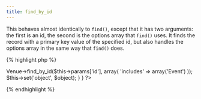 ```yaml
---
title: find_by_id
---
```

This behaves almost identically to `find()`, except that it has two arguments: the first is an id, the second is the options array that `find()` uses.  It finds the record with a primary key value of the specified id, but also handles the options array in the same way that `find()` does.

{% highlight php %}
<?php
class VenuesController extends MvcPublicController {
  
  public function show() {
    $object = this->Venue->find_by_id($this->params['id'], array(
      'includes' => array('Event')
    ));
    $this->set('object', $object);
  }
  
}
?>
{% endhighlight %}